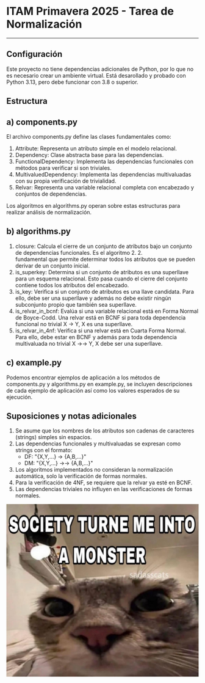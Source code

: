 # ITAM Primavera 2025 - Tarea de Normalización

---

## Configuración

Este proyecto no tiene dependencias adicionales de Python, por lo que no es 
necesario crear un ambiente virtual. Está desarollado y probado con Python 3.13,
pero debe funcionar con 3.8 o superior.

## Estructura

## a) components.py 
El archivo components.py define las clases fundamentales como:

1. Attribute: Representa un atributo simple en el modelo relacional.
2. Dependency: Clase abstracta base para las dependencias.
3. FunctionalDependency: Implementa las dependencias funcionales con métodos para verificar si son triviales.
4. MultivaluedDependency: Implementa las dependencias multivaluadas con su propia verificación de trivialidad.
5. Relvar: Representa una variable relacional completa con encabezado y conjuntos de dependencias.

Los algoritmos en algorithms.py operan sobre estas estructuras para realizar análisis de normalización.

## b) algorithms.py
1. closure: Calcula el cierre de un conjunto de atributos bajo un conjunto de dependencias funcionales. Es el algoritmo 2. 2.   
fundamental que permite determinar todos los atributos que se pueden derivar de un conjunto inicial.
2. is_superkey: Determina si un conjunto de atributos es una superllave para un esquema relacional. Esto pasa cuando el cierre del conjunto contiene todos los atributos del encabezado.
3. is_key: Verifica si un conjunto de atributos es una llave candidata. Para ello, debe ser una superllave y además no debe existir ningún subconjunto propio que también sea superllave.
4. is_relvar_in_bcnf: Evalúa si una variable relacional está en Forma Normal de Boyce-Codd. Una relvar está en BCNF si para toda dependencia funcional no trivial X → Y, X es una superllave.
5. is_relvar_in_4nf: Verifica si una relvar está en Cuarta Forma Normal. Para ello, debe estar en BCNF y además para toda dependencia multivaluada no trivial X →→ Y, X debe ser una superllave.

## c) example.py
Podemos encontrar ejemplos de aplicación a los métodos de components.py y algorithms.py en example.py, se incluyen descripciones de cada ejemplo de aplicación así como los valores esperados de su ejecución.
 ## Suposiciones y notas adicionales

1. Se asume que los nombres de los atributos son cadenas de caracteres (strings) simples sin espacios.
2. Las dependencias funcionales y multivaluadas se expresan como strings con el formato:
   - DF: "{X,Y,...} -> {A,B,...}"
   - DM: "{X,Y,...} ->-> {A,B,...}" 
3. Los algoritmos implementados no consideran la normalización automática, solo la verificación de formas normales.
4. Para la verificación de 4NF, se requiere que la relvar ya esté en BCNF.
5. Las dependencias triviales no influyen en las verificaciones de formas normales.



![alt text](https://github.com/kfloresa/BD-tarea-3/blob/main/db-tarea3/media1.jpg)
